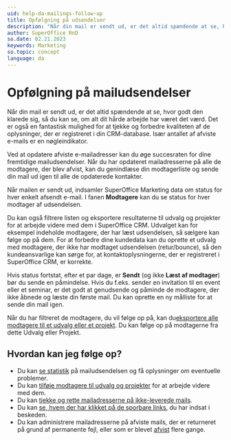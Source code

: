 ```yaml
---
uid: help-da-mailings-follow-up
title: Opfølgning på udsendelser
description: "Når din mail er sendt ud, er det altid spændende at se, hvor godt den klarede sig,"
author: SuperOffice RnD
so.date: 02.21.2023
keywords: Marketing
so.topic: concept
language: da
---
```


# Opfølgning på mailudsendelser

Når din mail er sendt ud, er det altid spændende at se, hvor godt den klarede sig, så du kan se, om alt dit hårde arbejde har været det værd. Det er også en fantastisk mulighed for at tjekke og forbedre kvaliteten af de oplysninger, der er registreret i din CRM-database. Især antallet af afviste e-mails er en nøgleindikator.

Ved at opdatere afviste e-mailadresser kan du øge succesraten for dine fremtidige mailudsendelser. Når du har opdateret mailadresserne på alle de modtagere, der blev afvist, kan du genindlæse din modtagerliste og sende din mail ud igen til alle de opdaterede kontakter.

Når mailen er sendt ud, indsamler SuperOffice Marketing data om status for hver enkelt afsendt e-mail. I fanen **Modtagere** kan du se status for hver modtager af udsendelsen.

Du kan også filtrere listen og eksportere resultaterne til udvalg og projekter for at arbejde videre med dem i SuperOffice CRM. Udvalget kan for eksempel indeholde modtagere, der har læst udsendelsen, så sælgere kan følge op på dem. For at forbedre dine kundedata kan du oprette et udvalg med modtagere, der ikke har modtaget udsendelsen (retur/bounce), så den kundeansvarlige kan sørge for, at kontaktoplysningerne, der er registreret i SuperOffice CRM, er korrekte.

Hvis status fortstat, efter et par dage, er **Sendt** (og ikke **Læst af modtager**) bør du sende en påmindelse. Hvis du f.eks. sender en invitation til en event eller et seminar, er det godt at genudsende og påminde de modtagere, der ikke åbnede og læste din første mail. Du kan oprette en ny målliste for at sende din mail igen.

Når du har filtreret de modtagere, du vil følge op på, kan du[eksportere alle modtagere til et udvalg eller et projekt][2]. Du kan følge op på modtagerne fra dette Udvalg eller Projekt.

## Hvordan kan jeg følge op?

* Du kan [se statistik][1] på mailudsendelsen og få oplysninger om eventuelle problemer.
* Du kan [tilføje modtagere til udvalg og projekter][2] for at arbejde videre med dem.
* Du kan [tjekke og rette mailadresserne på ikke-leverede mails][2].
* Du kan [se, hvem der har klikket på de sporbare links][4], du har indsat i beskeden.
* Du kan administrere mailadresserne på afviste mails, der er returneret på grund af permanente fejl, eller som er blevet [afvist][3] flere gange.

<!-- Referenced links -->
[1]: view-statistics.md
[2]: look-at-recipient-list.md
[3]: manage-bounces.md
[4]: ../../../tracked-links/learn/explore-clicks.md

<!-- Referenced images -->
